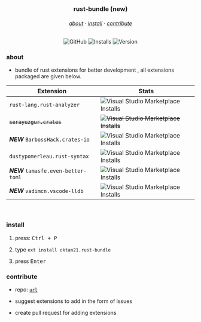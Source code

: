 <h3 align="center">
    rust-bundle (new)
</h3>
<h6 align="center">
    <a href="#about">about</a>
    ·
    <a href="#install">install</a>
    ·
    <a href="#dev">contribute</a>
</h6>
<div align="center">


![GitHub](https://img.shields.io/github/license/1yib/vsc-bundle?color=A3BE8C&style=flat-square)
![Installs](https://vsmarketplacebadges.dev/installs-short/1YIB.python-bundle.svg?&logo=visualstudiocode&color=A3BE8C)
![Version](https://vsmarketplacebadges.dev/version-short/1YiB.python-bundle.svg?&logo=visualstudiocode&color=A3BE8C&label=version)

</div>


### about


- bundle of rust extensions for better development , all extensions packaged are given below.


| Extension | Stats |
|---|---|
| `rust-lang.rust-analyzer` | ![Visual Studio Marketplace Installs](https://vsmarketplacebadges.dev/installs-short/rust-lang.rust-analyzer.svg?&logo=visualstudiocode&color=A3BE8C) |
| ~~`serayuzgur.crates`~~ | ~~![Visual Studio Marketplace Installs](https://vsmarketplacebadges.dev/installs-short/serayuzgur.crates.svg?&logo=visualstudiocode&color=A3BE8C)~~ |
|***NEW*** `BarbossHack.crates-io` | ![Visual Studio Marketplace Installs](https://vsmarketplacebadges.dev/installs-short/BarbossHack.crates-io.svg?&logo=visualstudiocode&color=A3BE8C) |
| `dustypomerleau.rust-syntax` | ![Visual Studio Marketplace Installs](https://vsmarketplacebadges.dev/installs-short/dustypomerleau.rust-syntax.svg?&logo=visualstudiocode&color=A3BE8C) |
| ***NEW*** `tamasfe.even-better-toml` | ![Visual Studio Marketplace Installs](https://vsmarketplacebadges.dev/installs-short/tamasfe.even-better-toml.svg?&logo=visualstudiocode&color=A3BE8C) |
| ***NEW*** `vadimcn.vscode-lldb` | ![Visual Studio Marketplace Installs](https://vsmarketplacebadges.dev/installs-short/vadimcn.vscode-lldb.svg?&logo=visualstudiocode&color=A3BE8C) |


<br />


### install

1. press: <kbd>Ctrl + P</kbd>

2. type `ext install cktan21.rust-bundle`

3. press <kbd>Enter</kbd>

### contribute

- repo: [`url`](https://github.com/cktan21/vsc-bundle/tree/main/rust)
- suggest extensions to add in the form of issues

- create pull request for adding extensions
